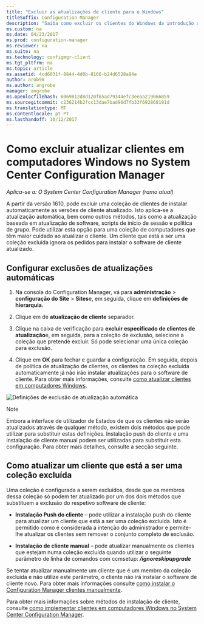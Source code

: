 ```yaml
---
title: "Excluir as atualizações de cliente para o Windows"
titleSuffix: Configuration Manager
description: "Saiba como excluir os clientes do Windows da introdução atualizado no System Center Configuration Manager."
ms.custom: na
ms.date: 04/23/2017
ms.prod: configuration-manager
ms.reviewer: na
ms.suite: na
ms.technology: configmgr-client
ms.tgt_pltfrm: na
ms.topic: article
ms.assetid: 4cd6031f-8844-4d0b-8166-b24d6528a94e
author: arob98
ms.author: angrobe
manager: angrobe
ms.openlocfilehash: 6069812d8d120f65ad79344efc3eeaa219066859
ms.sourcegitcommit: c236214b2fcc13dae7bad96d7fb33f692868191d
ms.translationtype: MT
ms.contentlocale: pt-PT
ms.lasthandoff: 10/12/2017
---
```

# <a name="how-to-exclude-upgrading-clients-for-windows-computers-in-system-center-configuration-manager"></a>Como excluir atualizar clientes em computadores Windows no System Center Configuration Manager

*Aplica-se a: O System Center Configuration Manager (ramo atual)*

A partir da versão 1610, pode excluir uma coleção de clientes de instalar automaticamente as versões de cliente atualizado. Isto aplica-se a atualização automática, bem como outros métodos, tais como a atualização baseada em atualização de software, scripts de início de sessão e política de grupo. Pode utilizar esta opção para uma coleção de computadores que têm maior cuidado ao atualizar o cliente. Um cliente que está a ser uma coleção excluída ignora os pedidos para instalar o software de cliente atualizado.

## <a name="configure-exclusion-for-automatic-upgrades"></a>Configurar exclusões de atualizações automáticas

1. Na consola do Configuration Manager, vá para **administração** > **configuração do Site** > **Sites**e, em seguida, clique em **definições de hierarquia**.

2. Clique em de **atualização de cliente** separador.

3. Clique na caixa de verificação para **excluir especificado de clientes de atualização**e, em seguida, para a coleção de exclusão, selecione a coleção que pretende excluir. Só pode selecionar uma única coleção para exclusão.

4.  Clique em **OK** para fechar e guardar a configuração. Em seguida, depois de política de atualização de clientes, os clientes na coleção excluída automaticamente já não irão instalar atualizações para o software de cliente. Para obter mais informações, consulte [como atualizar clientes em computadores Windows](upgrade-clients-for-windows-computers.md).

![Definições de exclusão de atualização automática](media/automatic_upgrade_exclusion.png)



>[!NOTE]
>Embora a interface de utilizador de Estados de que os clientes não serão atualizados através de qualquer método, existem dois métodos que pode utilizar para substituir estas definições. Instalação push do cliente e uma instalação de cliente manual podem ser utilizadas para substituir esta configuração. Para obter mais detalhes, consulte a secção seguinte.

## <a name="how-to-upgrade-a-client-that-is-in-an-excluded-collection"></a>Como atualizar um cliente que está a ser uma coleção excluída

Uma coleção é configurada a serem excluídos, desde que os membros dessa coleção só podem ter atualizado por um dos dois métodos que substituem a exclusão do respetivo software de cliente:
 - **Instalação Push do cliente** – pode utilizar a instalação push do cliente para atualizar um cliente que está a ser uma coleção excluída. Isto é permitido como é considerada a intenção do administrador e permite-lhe atualizar os clientes sem remover o conjunto completo de exclusão.       

 - **Instalação de cliente manual** – pode atualizar manualmente os clientes que estejam numa coleção excluída quando utilizar o seguinte parâmetro de linha de comandos com ccmsetup: ***/ignoreskipupgrade***

  Se tentar atualizar manualmente um cliente que é um membro da coleção excluída e não utilize este parâmetro, o cliente não irá instalar o software de cliente novo. Para obter mais informações consulte [como instalar o Configuration Manager clientes manualmente](/sccm/core/clients/deploy/deploy-clients-to-windows-computers#BKMK_Manual).

Para obter mais informações sobre métodos de instalação de cliente, consulte [como implementar clientes em computadores Windows no System Center Configuration Manager](/sccm/core/clients/deploy/deploy-clients-to-windows-computers).
